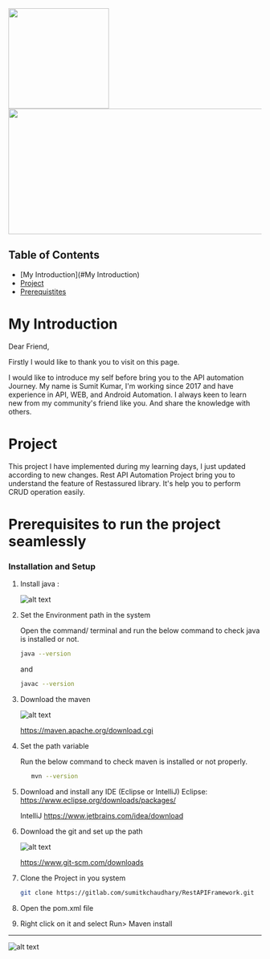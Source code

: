 <img src="https://yt3.googleusercontent.com/x1JWabKf0h0RKgFmFdhTM_2sq5yUsnQxd2Xqi085IkSgWAr1TJqNIal-QfPy67D8rAnILVaq=s900-c-k-c0x00ffffff-no-rj"  width="200" height="200" class="centerAlign" >

<img src="https://www.towardsanalytic.com/wp-content/uploads/Best-API-Test-Automation-Tools.png"  width="800" height="250">


## Table of Contents

- [My Introduction](#My Introduction)
- [Project](#project)
- [Prerequistites](#prerequisites-to-run-the-project-seamlessly-)


# My Introduction
Dear Friend,

Firstly I would like to thank you to visit on this page.

I would like to introduce my self before bring you to the API automation Journey. My name is Sumit Kumar, I'm working since 2017 and have experience in API, WEB, and Android Automation.
I always keen to learn new from my community's friend like you. And share the knowledge with others.


# Project 

This project I have implemented during my learning days, I just updated according to new changes.
Rest API Automation Project bring you to understand the feature of Restassured library. It's help you to perform CRUD operation easily. 


# Prerequisites to run the project seamlessly 

### Installation and Setup 



1. Install java :

   ![alt text]( https://upload.wikimedia.org/wikipedia/en/thumb/3/30/Java_programming_language_logo.svg/121px-Java_programming_language_logo.svg.png?width=400?raw=true)
  
  
2. Set the Environment path in the system 

    Open the command/ terminal and run the below command to check 
    java is installed or not.

    ```bash
    java --version 
    ```
   and 
    ```bash
    javac --version 
    ```

3. Download the maven


   ![alt text]( https://maven.apache.org/images/maven-logo-black-on-white.png?width=400?raw=true)

    https://maven.apache.org/download.cgi
    
4. Set the path variable 
    
   Run the below command to check maven is installed or not properly. 
    ```bash
       mvn --version 
    ```
5. Download and install any IDE (Eclipse or IntelliJ) 
    Eclipse: https://www.eclipse.org/downloads/packages/

    IntelliJ https://www.jetbrains.com/idea/download

6. Download the git and set up the path

   ![alt text](  https://git-scm.com/images/logo@2x.png?width=400?raw=true)
    
    https://www.git-scm.com/downloads

7. Clone the Project in you system 

      ```bash
    git clone https://gitlab.com/sumitkchaudhary/RestAPIFramework.git 
    ```
8. Open the pom.xml file 
9. Right click on it and select Run> Maven install 



-------------------------------

![alt text](https://gitlab.com/uploads/-/system/user/avatar/2301036/avatar.png?width=400?raw=true) 

